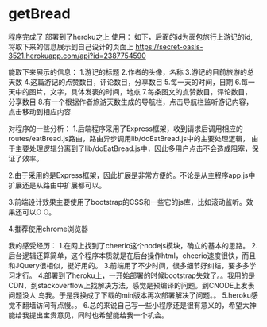getBread
========
程序完成了
部署到了heroku之上
使用：
如下，后面的id为面包旅行上游记的id,将取下来的信息展示到自己设计的页面上
https://secret-oasis-3521.herokuapp.com/api?id=2387754590


能取下来展示的信息：
1.游记的标题
2.作者的头像，名称
3.游记的目前旅游的总天数
4.这篇游记的点赞数目，评论数目，分享数目
5.每一天的时间，日期
6.每一天中的图片，文字，具体发表的时间，地点
7.每条图文的点赞数目，评论数目，分享数目
8.有一个根据作者旅游天数生成的导航栏，点击导航栏监听游记内容，点击移动到相应内容


对程序的一些分析：
1.后端程序采用了Express框架，收到请求后调用相应的routes/eatBread.js路由，路由异步调用lib/doEatBread.js中的主要处理逻辑，
由于主要处理逻辑分离到了lib/doEatBread.js中，因此多用户点击不会造成阻塞，保证了效率。

2.由于采用的是Express框架，因此扩展是非常方便的。不论是从主程序app.js中扩展还是从路由中扩展都可以。

3.前端设计效果主要使用了bootstrap的CSS和一些它的js库，比如滚动监听。效果还可以O O。

4.推荐使用chrome浏览器


我的感受经历：
1.在网上找到了cheerio这个nodejs模块，确立的基本的思路。
2.后台逻辑还算简单，这个程序本质就是在后台操作html，cheerio速度很快，而且和JQuery很相似，挺好用的。
3.前端用了不少时间，很多细节好纠结，要多多学习才行。
4.部署到了heroku上，一开始部署的时候bootstrap失效了。。我用的是CDN，到stackoverflow上找解决方法，感觉是预编译的问题。到CNODE上发表问题没人
鸟我。于是我换成了下载的min版本再次部署解决了问题。。
5.heroku感觉不翻墙访问有点慢。。
6.总的来说自己写一些小程序还是很有意义的，希望大神能给我提出宝贵意见，同时也希望能给我一个机会。


